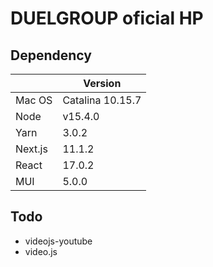 # DUELGROUP oficial HP

## Dependency

|         | Version          |
| ------- | ---------------- |
| Mac OS  | Catalina 10.15.7 |
| Node    | v15.4.0          |
| Yarn    | 3.0.2            |
| Next.js | 11.1.2           |
| React   | 17.0.2           |
| MUI     | 5.0.0            |


## Todo
- videojs-youtube
- video.js
